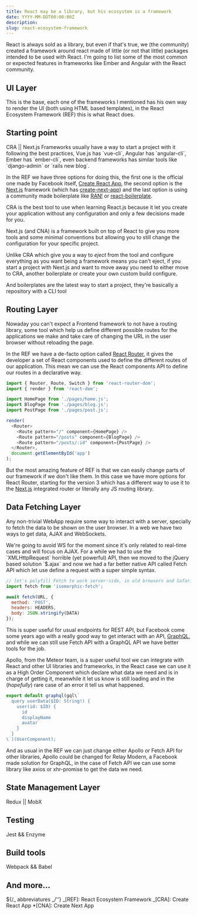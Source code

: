 ```yaml
---
title: React may be a library, but his ecosystem is a framework
date: YYYY-MM-DDT00:00:00Z
description:
slug: react-ecosystem-framework
---
```


React is always sold as a library, but even if that's true, we (the community) created a framework around react made of little (or not that little) packages intended to be used with React. I'm going to list some of the most common or expected features in frameworks like Ember and Angular with the React community.

## UI Layer

This is the base, each one of the frameworks I mentioned has his own way to render the UI (both using HTML based templates), in the React Ecosystem Framework (REF) this is what React does.

## Starting point

CRA || Next.js
Frameworks usually have a way to start a project with it following the best practices, Vue.js has \`vue-cli\`, Angular has \`angular-cli\`, Ember has \`ember-cli\`, even backend frameworks has similar tools like \`django-admin\` or \`rails new blog\`.

In the REF we have three options for doing this, the first one is the official one made by Facebook itself, [Create React App](https://github.com/facebookincubator/create-react-app), the second option is the [Next.js](https://github.com/zeit/next.js/) framework (which has [create-next-app](https://github.com/segmentio/create-next-app)) and the last option is using a community made boilerplate like [RAN!](https://www.rantoolkit.com/) or [react-boilerplate](https://www.reactboilerplate.com/).

CRA is the best tool to use when learning React.js because it let you create your application without any configuration and only a few decisions made for you.

Next.js (and CNA) is a framework built on top of React to give you more tools and some minimal conventions but allowing you to still change the configuration for your specific project.

Unlike CRA which give you a way to _eject_ from the tool and configure everything as you want being a framework means you can't eject, if you start a project with Next.js and want to move away you need to either move to CRA, another boilerplate or create your own custom build configure.

And boilerplates are the latest way to start a project, they're basically a repository with a CLI tool

## Routing Layer

Nowaday you can't expect a Frontend framework to not have a routing library, some tool which help us define different possible routes for the applications we make and take care of changing the URL in the user browser without reloading the page.

In the REF we have a de-facto option called [React Router](https://reacttraining.com/react-router/), it gives the developer a set of React components used to define the different routes of our application. This mean we can use the React components API to define our routes in a declarative way.

```js
import { Router, Route, Switch } from 'react-router-dom';
import { render } from 'react-dom';

import HomePage from './pages/home.js';
import BlogPage from './pages/blog.js';
import PostPage from './pages/post.js';

render(
  <Router>
    <Route pattern="/" component={HomePage} />
    <Route pattern="/posts" component={BlogPage} />
    <Route pattern="/posts/:id" component={PostPage} />
  </Router>,
  document.getElementById('app')
);
```

But the most amazing feature of REF is that we can easily change parts of our framework if we don't like them. In this case we have more options for React Router, starting for the version 3 which has a different way to use it to the [Next.js](https://github.com/zeit/next.js/) integrated router or literally any JS routing library.

## Data Fetching Layer

Any non-trivial WebApp require some way to interact with a server, specially to fetch the data to be shown on the user browser. In a web we have two ways to get data, AJAX and WebSockets.

We're going to avoid WS for the moment since it's only related to real-time cases and will focus on AJAX. For a while we had to use the \`XMLHttpRequest\` horrible (yet powerful) API, then we moved to the jQuery based solution \`$.ajax\` and now we had a far better native API called Fetch API which let use define a request with a super simple syntax.

```js
// let's polyfill Fetch to work server-side, in old browsers and Safari
import fetch from 'isomorphic-fetch';

await fetch(URL, {
  method: 'POST',
  headers: HEADERS,
  body: JSON.stringify(DATA)
});
```

This is super useful for usual endpoints for REST API, but Facebook come some years ago with a really good way to get interact with an API, [GraphQL](https://graphql.org), and while we can still use Fetch API with a GraphQL API we have better tools for the job.

Apollo, from the Meteor team, is a super useful tool we can integrate with React and other UI libraries and frameworks, in the React case we can use it as a High Order Component which declare what data we need and is in charge of getting it, meanwhile it let us know is still loading and in the (_hopefully_) rare case of an error it tell us what happened.

```js
export default graphql(gql\`
  query userData($ID: String!) {
    user(id: $ID) {
      id
      displayName
      avatar
    }
  }
\`)(UserComponent);
```

And as usual in the REF we can just change either Apollo or Fetch API for other libraries, Apollo could be changed for Relay Modern, a Facebook made solution for GraphQL, in the case of Fetch API we can use some library like axios or xhr-promise to get the data we need.

## State Management Layer

Redux || MobX

## Testing

Jest && Enzyme

## Build tools

Webpack && Babel

## And more...

${/_ abbreviatures _/''}
_[REF]: React Ecosystem Framework
_[CRA]: Create React App \*[CNA]: Create Next App
